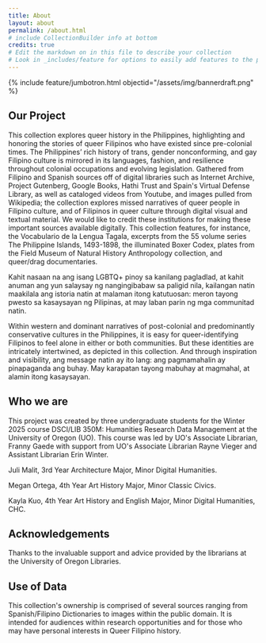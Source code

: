 ```yaml
---
title: About
layout: about
permalink: /about.html
# include CollectionBuilder info at bottom
credits: true
# Edit the markdown on in this file to describe your collection
# Look in _includes/feature for options to easily add features to the page
---
```


{% include feature/jumbotron.html objectid="/assets/img/bannerdraft.png" %}

## Our Project
This collection explores queer history in the Philippines, highlighting and honoring the stories of queer Filipinos who have existed since pre-colonial times. The Philippines’ rich history of trans, gender nonconforming, and gay Filipino culture is mirrored in its languages, fashion, and resilience throughout colonial occupations and evolving legislation. Gathered from Filipino and Spanish sources off of digital libraries such as Internet Archive, Project Gutenberg, Google Books, Hathi Trust and Spain's Virtual Defense Library, as well as cataloged videos from Youtube, and images pulled from Wikipedia; the collection explores missed narratives of queer people in Filipino culture, and of Filipinos in queer culture through digital visual and textual material. We would like to credit these institutions for making these important sources available digitally. This collection features, for instance, the Vocabulario de la Lengua Tagala, excerpts from the 55 volume series The Philippine Islands, 1493-1898, the illuminated Boxer Codex, plates from the Field Museum of Natural History Anthropology collection, and queer/drag documentaries.

Kahit nasaan na ang isang LGBTQ+ pinoy sa kanilang pagladlad, at kahit anuman ang yun salaysay ng nangingibabaw sa paligid nila, kailangan natin maakilala ang istoria natin at malaman itong katutuosan: meron tayong pwesto sa kasaysayan ng Pilipinas, at may laban parin ng mga communitad natin.

Within western and dominant narratives of post-colonial and predominantly conservative cultures in the Philippines, it is easy for queer-identifying Filipinos to feel alone in either or both communities. But these identities are intricately intertwined, as depicted in this collection. And through inspiration and visibility, ang message natin ay ito lang: ang pagmamahalin ay pinapaganda ang buhay. May karapatan tayong mabuhay at magmahal, at alamin itong kasaysayan.

## Who we are
This project was created by three undergraduate students for the Winter 2025 course DSCI/LIB 350M: Humanities Research Data Management at the University of Oregon (UO). This course was led by UO's Associate Librarian, Franny Gaede with support from UO's Associate Librarian Rayne Vieger and Assistant Librarian Erin Winter. 

Juli Malit, 3rd Year Architecture Major, Minor Digital Humanities. 

Megan Ortega, 4th Year Art History Major, Minor Classic Civics. 

Kayla Kuo, 4th Year Art History and English Major, Minor Digital Humanities, CHC. 

## Acknowledgements
Thanks to the invaluable support and advice provided by the librarians at the University of Oregon Libraries. 

## Use of Data 
This collection's ownership is comprised of several sources ranging from Spanish/Filipino Dictionaries to images within the public domain. It is intended for audiences within research opportunities and for those who may have personal interests in Queer Filipino history. 
